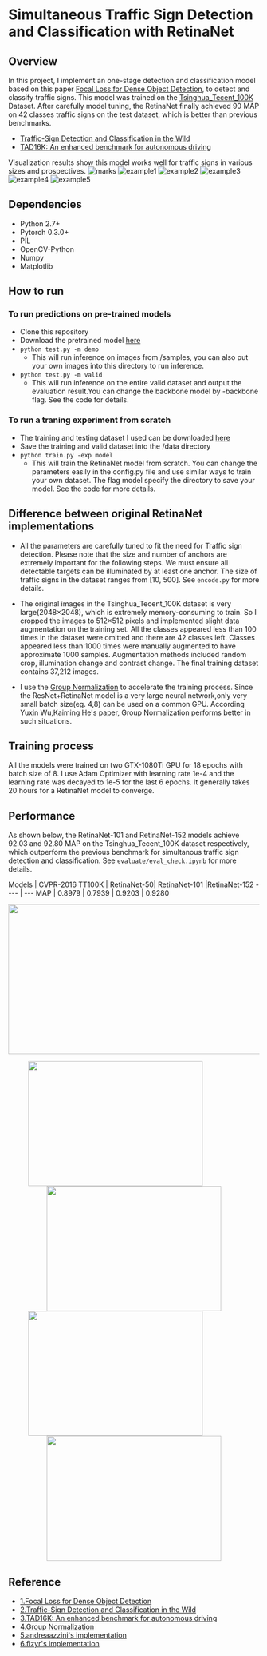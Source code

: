
# Simultaneous Traffic Sign Detection and Classification with RetinaNet

## Overview
In this project, I implement an one-stage detection and classification model based on this paper 
[Focal Loss for Dense Object Detection](https://arxiv.org/pdf/1708.02002.pdf), to detect and classify traffic signs. This model was trained on the [Tsinghua_Tecent_100K](http://cg.cs.tsinghua.edu.cn/traffic-sign/) Dataset. After carefully model tuning, the RetinaNet finally achieved 90 MAP on 42 classes traffic signs on the test dataset, which is better than previous benchmarks.

* [Traffic-Sign Detection and Classification in the Wild](https://www.cv-foundation.org/openaccess/content_cvpr_2016/papers/Zhu_Traffic-Sign_Detection_and_CVPR_2016_paper.pdf)
* [TAD16K: An enhanced benchmark for autonomous driving](https://sigport.org/sites/default/files/docs/ICIP2017_poster_5.pdf)

 Visualization results show this model works well for traffic signs in various sizes and prospectives.
![marks](examples/marks.png)
![example1](examples/example1.jpg)
![example2](examples/example2.jpg)
![example3](examples/example3.jpg)
![example4](examples/example4.jpg)
![example5](examples/example5.jpg)

## Dependencies
* Python 2.7+
* Pytorch 0.3.0+
* PIL
* OpenCV-Python
* Numpy
* Matplotlib

## How to run

### To run predictions on pre-trained models
* Clone this repository
* Download the pretrained model [here](https://pan.baidu.com/s/1mafO6ldO5Fj95VM-34IeoQ)
* ```python test.py -m demo```
    * This will run inference on images from /samples, you can also put your own images into this directory to run inference.
* ```python test.py -m valid```
    * This will run inference on the entire valid dataset and output the evaluation result.You can change the backbone model by -backbone flag. See the code for details.

### To run a traning experiment from scratch
* The training and testing dataset I used can be downloaded [here](https://pan.baidu.com/s/1bgJlc6qVanJAtxAKGTerGg)
* Save the training and valid dataset into the /data directory
* ```python train.py -exp model```
    * This will train the RetinaNet model from scratch. You can change the parameters easily in the config.py file and use similar ways to train your own dataset. The flag model specify the directory to save your model. See the code for more details.
    

## Difference between original RetinaNet implementations
* All the parameters are carefully tuned to fit the need for Traffic sign detection. Please note that the size and number of anchors are extremely important for the following steps. We must ensure all detectable targets can be illuminated by at least one anchor. The size of traffic signs in the dataset ranges from [10, 500]. See `encode.py` for more details. 

* The original images in the Tsinghua_Tecent_100K dataset is very large(2048×2048), which is extremely memory-consuming to train. So I cropped the images to 512×512 pixels and implemented slight data augmentation on the training set. All the classes appeared less than 100 times in the dataset were omitted and there are 42 classes left. Classes appeared less than 1000 times were manually augmented to have approximate 1000 samples. Augmentation methods included random crop, illumination change and contrast change. The final training dataset contains 37,212 images. 

* I use the [Group Normalization](https://arxiv.org/pdf/1803.08494.pdf) to accelerate the training process. Since the ResNet+RetinaNet model is a very large neural network,only very small batch size(eg. 4,8) can be used on a common GPU. According Yuxin Wu,Kaiming He's paper, Group Normalization performs better in such situations. 

## Training process
All the models were trained on two GTX-1080Ti GPU for 18 epochs with batch size of 8. I use Adam Optimizer with learning rate 1e-4 and the learning rate was decayed to 1e-5 for the last 6 epochs. It generally takes 20 hours for a RetinaNet model to converge.

## Performance

 As shown below, the RetinaNet-101 and RetinaNet-152 models achieve 92.03 and 92.80 MAP on the Tsinghua_Tecent_100K dataset respectively, which outperform the previous benchmark for simultanous traffic sign detection and classification. See `evaluate/eval_check.ipynb` for more details.
 
 
  Models | CVPR-2016 TT100K | RetinaNet-50| RetinaNet-101 |RetinaNet-152
---- | ---
MAP | 0.8979 | 0.7939 | 0.9203 | 0.9280 


<img src="data/pr.png" width=600 height=300 align='center'>
 <figure class="third" align='center'>
    <img src="data/pr1.png" width=350 height=250 align='left'> <img src="data/pr2.png" width=350 height=250>
    <img src="data/pr3.png" width=350 height=250 align='left'> <img src="data/pr4.png" width=350 height=250>
    
    
 </figure>

## Reference
* [1.Focal Loss for Dense Object Detection](https://arxiv.org/pdf/1708.02002.pdf)
* [2.Traffic-Sign Detection and Classification in the Wild](https://www.cv-foundation.org/openaccess/content_cvpr_2016/papers/Zhu_Traffic-Sign_Detection_and_CVPR_2016_paper.pdf)
* [3.TAD16K: An enhanced benchmark for autonomous driving](https://sigport.org/sites/default/files/docs/ICIP2017_poster_5.pdf)
* [4.Group Normalization](https://arxiv.org/pdf/1803.08494.pdf)
* [5.andreaazzini's implementation](https://github.com/andreaazzini/retinanet.pytorch)
* [6.fizyr's implementation](https://github.com/fizyr/keras-retinanet)



```python

```

